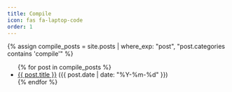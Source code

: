 ```yaml
---
title: Compile
icon: fas fa-laptop-code
order: 1
---
```


{% assign compile_posts = site.posts | where_exp: "post", "post.categories contains 'compile'" %}

<ul>
  {% for post in compile_posts %}
    <li><a href="{{ post.url | relative_url }}">{{ post.title }}</a> ({{ post.date | date: "%Y-%m-%d" }})</li>
  {% endfor %}
</ul>
